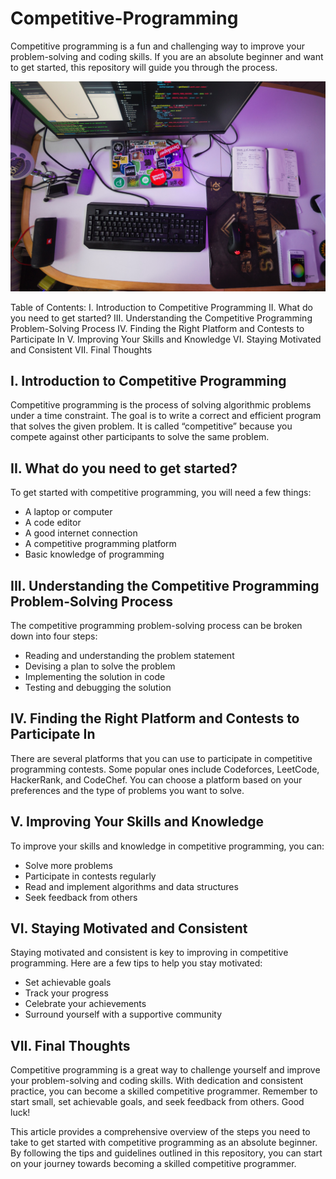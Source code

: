 # Competitive-Programming

Competitive programming is a fun and challenging way to improve your problem-solving and coding skills. If you are an absolute beginner and want to get started, this repository will guide you through the process.

![Control Room](HomeBase.jpg)

Table of Contents:
I. Introduction to Competitive Programming
II. What do you need to get started?
III. Understanding the Competitive Programming Problem-Solving Process
IV. Finding the Right Platform and Contests to Participate In
V. Improving Your Skills and Knowledge
VI. Staying Motivated and Consistent
VII. Final Thoughts

## I. Introduction to Competitive Programming
Competitive programming is the process of solving algorithmic problems under a time constraint. The goal is to write a correct and efficient program that solves the given problem. It is called “competitive” because you compete against other participants to solve the same problem.

## II. What do you need to get started?
To get started with competitive programming, you will need a few things:

- A laptop or computer
- A code editor
- A good internet connection
- A competitive programming platform
- Basic knowledge of programming

## III. Understanding the Competitive Programming Problem-Solving Process
The competitive programming problem-solving process can be broken down into four steps:

- Reading and understanding the problem statement
- Devising a plan to solve the problem
- Implementing the solution in code
- Testing and debugging the solution

## IV. Finding the Right Platform and Contests to Participate In
There are several platforms that you can use to participate in competitive programming contests. Some popular ones include Codeforces, LeetCode, HackerRank, and CodeChef. You can choose a platform based on your preferences and the type of problems you want to solve.

## V. Improving Your Skills and Knowledge
To improve your skills and knowledge in competitive programming, you can:

- Solve more problems
- Participate in contests regularly
- Read and implement algorithms and data structures
- Seek feedback from others

## VI. Staying Motivated and Consistent
Staying motivated and consistent is key to improving in competitive programming. Here are a few tips to help you stay motivated:

- Set achievable goals
- Track your progress
- Celebrate your achievements
- Surround yourself with a supportive community

## VII. Final Thoughts
Competitive programming is a great way to challenge yourself and improve your problem-solving and coding skills. With dedication and consistent practice, you can become a skilled competitive programmer. Remember to start small, set achievable goals, and seek feedback from others. Good luck!

This article provides a comprehensive overview of the steps you need to take to get started with competitive programming as an absolute beginner. By following the tips and guidelines outlined in this repository, you can start on your journey towards becoming a skilled competitive programmer.